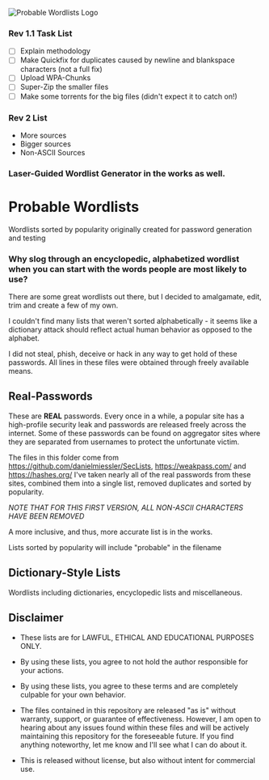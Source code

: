 
![Probable Wordlists Logo](https://raw.githubusercontent.com/berzerk0/Probable-Wordlists/master/ProbableWordlistLogo.png)

### Rev 1.1 Task List
* [ ] Explain methodology
* [ ] Make Quickfix for duplicates caused by newline and blankspace characters (not a full fix)
* [ ] Upload WPA-Chunks
* [ ] Super-Zip the smaller files
* [ ] Make some torrents for the big files (didn't expect it to catch on!)

### Rev 2 List
* More sources
* Bigger sources
* Non-ASCII Sources

### Laser-Guided Wordlist Generator in the works as well.


# Probable Wordlists
Wordlists sorted by popularity originally created for password generation and testing

### Why slog through an encyclopedic, alphabetized wordlist when you can start with the words people are most likely to use?

There are some great wordlists out there, but I decided to amalgamate, edit, trim and create a few of my own.

I couldn't find many lists that weren't sorted alphabetically - it seems like a dictionary attack should reflect actual human behavior as opposed to the alphabet.

I did not steal, phish, deceive or hack in any way to get hold of these passwords. 
All lines in these files were obtained through freely available means.


## Real-Passwords
These are **REAL** passwords. Every once in a while, a popular site has a high-profile security leak and passwords are released freely across the internet.
Some of these passwords can be found on aggregator sites where they are separated from usernames to protect the unfortunate victim.

The files in this folder come from https://github.com/danielmiessler/SecLists, https://weakpass.com/ and https://hashes.org/
I've taken nearly all of the real passwords from these sites, combined them into a single list, removed duplicates and sorted by popularity. 

*NOTE THAT FOR THIS FIRST VERSION, ALL NON-ASCII CHARACTERS HAVE BEEN REMOVED*

A more inclusive, and thus, more accurate list is in the works.

Lists sorted by popularity will include "probable" in the filename


## Dictionary-Style Lists

Wordlists including dictionaries, encyclopedic lists and miscellaneous.



## Disclaimer
 + These lists are for LAWFUL, ETHICAL AND EDUCATIONAL PURPOSES ONLY.
 + By using these lists, you agree to not hold the author responsible for your actions.
 + By using these lists, you agree to these terms and are completely culpable for your own behavior.

 + The files contained in this repository are released "as is" without warranty, support, or guarantee of effectiveness. However, I am open to hearing about any issues found within these files and will be actively maintaining this repository for the foreseeable future. If you find anything noteworthy, let me know and I'll see what I can do about it.
 
 + This is released without license, but also without intent for commercial use. 

